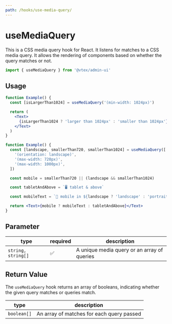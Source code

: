 ```yaml
---
path: /hooks/use-media-query/
---
```


# useMediaQuery

This is a CSS media query hook for React. It listens for matches to a CSS media query. It allows the rendering of components based on whether the query matches or not.

```jsx isStatic
import { useMediaQuery } from '@vtex/admin-ui'
```

## Usage

```jsx
function Example() {
  const [isLargerThan1024] = useMediaQuery('(min-width: 1024px)')

  return (
    <Text>
      {isLargerThan1024 ? 'larger than 1024px' : 'smaller than 1024px'}
    </Text>
  )
}
```

```jsx
function Example() {
  const [landscape, smallerThan720, smallerThan1024] = useMediaQuery([
    '(orientation: landscape)',
    '(max-width: 720px)',
    '(max-width: 1000px)',
  ])

  const mobile = smallerThan720 || (landscape && smallerThan1024)

  const tabletAndAbove = `🖥 tablet & above`

  const mobileText = `📱 mobile in ${landscape ? 'landscape' : 'portrait'}`

  return <Text>{mobile ? mobileText : tabletAndAbove}</Text>
}
```

## Parameter

| type               | required | description                                 |
| ------------------ | -------- | ------------------------------------------- |
| `string, string[]` | ✅       | A unique media query or an array of queries |

## Return Value

The `useMediaQuery` hook returns an array of booleans, indicating whether the given query matches or queries match.

| type        | description                               |
| ----------- | ----------------------------------------- |
| `boolean[]` | An array of matches for each query passed |
